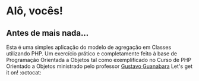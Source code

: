 # Alô, vocês!

## Antes de mais nada...

Esta é uma simples aplicação do modelo de agregação em Classes utilizando PHP. 
Um exercício prático e completamente feito à base de Programação Orientada a Objetos tal como exemplificado no Curso de PHP Orientado a Objetos
ministrado pelo professor [Gustavo Guanabara](https://www.linkedin.com/in/guanabara/)
Let's get it on! :octocat:
